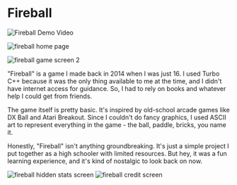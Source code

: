 # Fireball

![Fireball Demo Video](https://youtu.be/xYxKp4_aVlU)

![fireball home page](https://github.com/ndkshr/fireball/assets/20442648/4983839a-c948-4587-94ef-dd6ad731de70)

![fireball game screen 2](https://github.com/ndkshr/fireball/assets/20442648/ac1df522-e562-472a-b6f2-369f2dcb4ff5)

"Fireball" is a game I made back in 2014 when I was just 16. I used Turbo C++ because it was the only thing available to me at the time, and I didn't have internet access for guidance. So, I had to rely on books and whatever help I could get from friends.

The game itself is pretty basic. It's inspired by old-school arcade games like DX Ball and Atari Breakout. Since I couldn't do fancy graphics, I used ASCII art to represent everything in the game - the ball, paddle, bricks, you name it.

Honestly, "Fireball" isn't anything groundbreaking. It's just a simple project I put together as a high schooler with limited resources. But hey, it was a fun learning experience, and it's kind of nostalgic to look back on now.



![fireball hidden stats screen](https://github.com/ndkshr/fireball/assets/20442648/12ea55a5-2120-49ba-86b1-f0b41070c01f)
![fireball credit screen](https://github.com/ndkshr/fireball/assets/20442648/c8c6b1be-eeb0-41f9-9b1f-8cdfdce7d589)


